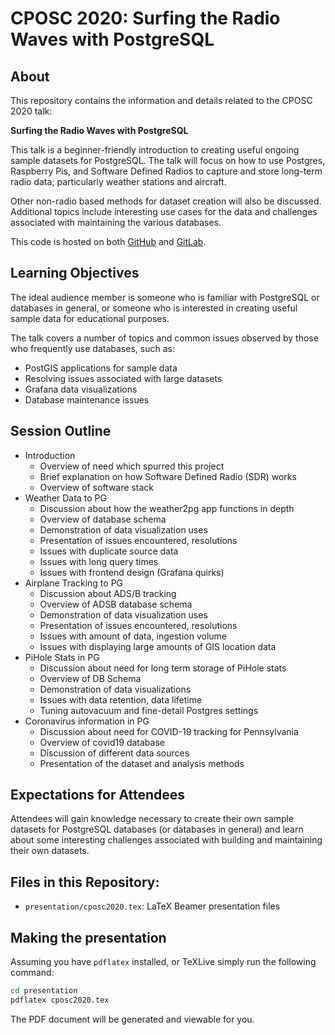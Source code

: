 # CPOSC 2020: Surfing the Radio Waves with PostgreSQL

## About

This repository contains the information and details related to
the CPOSC 2020 talk:

**Surfing the Radio Waves with PostgreSQL**

This talk is a beginner-friendly introduction to creating useful ongoing sample
datasets for PostgreSQL.
The talk will focus on how to use Postgres, Raspberry Pis, and Software Defined
Radios to capture and store long-term radio data; particularly weather stations
and aircraft.

Other non-radio based methods for dataset creation will also be discussed.
Additional topics include interesting use cases for the data and challenges
associated with maintaining the various databases.

This code is hosted on both [GitHub](https://github.com/tomswartz07/CPOSC2020)
and [GitLab](https://gitlab.com/tom.swartz07/CPOSC2020).

## Learning Objectives

The ideal audience member is someone who is familiar with PostgreSQL or
databases in general, or someone who is interested in creating useful sample
data for educational purposes.

The talk covers a number of topics and common issues observed by those who
frequently use databases, such as:
- PostGIS applications for sample data
- Resolving issues associated with large datasets
- Grafana data visualizations
- Database maintenance issues

## Session Outline
- Introduction
  - Overview of need which spurred this project
  - Brief explanation on how Software Defined Radio (SDR) works
  - Overview of software stack
- Weather Data to PG
  - Discussion about how the weather2pg app functions in depth
  - Overview of database schema
  - Demonstration of data visualization uses
  - Presentation of issues encountered, resolutions
  - Issues with duplicate source data
  - Issues with long query times
  - Issues with frontend design (Grafana quirks)
- Airplane Tracking to PG
  - Discussion about ADS/B tracking
  - Overview of ADSB database schema
  - Demonstration of data visualization uses
  - Presentation of issues encountered, resolutions
  - Issues with amount of data, ingestion volume
  - Issues with displaying large amounts of GIS location data
- PiHole Stats in PG
  - Discussion about need for long term storage of PiHole stats
  - Overview of DB Schema
  - Demonstration of data visualizations
  - Issues with data retention, data lifetime
  - Tuning autovacuum and fine-detail Postgres settings
- Coronavirus information in PG
  - Discussion about need for COVID-19 tracking for Pennsylvania
  - Overview of covid19 database
  - Discussion of different data sources
  - Presentation of the dataset and analysis methods


## Expectations for Attendees
Attendees will gain knowledge necessary to create their own sample datasets
for PostgreSQL databases (or databases in general) and learn about some interesting
challenges associated with building and maintaining their own datasets.

## Files in this Repository:

- `presentation/cposc2020.tex`: LaTeX Beamer presentation files

## Making the presentation

Assuming you have `pdflatex` installed, or TeXLive
simply run the following command:

```sh
cd presentation
pdflatex cposc2020.tex
```

The PDF document will be generated and viewable for you.
